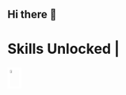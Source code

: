 ## Hi there 👋

<!--
**vanshr21/vanshr21** is a ✨ _special_ ✨ repository because its `README.md` (this file) appears on your GitHub profile.

Here are some ideas to get you started:

- 🔭 I’m currently working on ...
- 🌱 I’m currently learning ...
- 👯 I’m looking to collaborate on ...
- 🤔 I’m looking for help with ...
- 💬 Ask me about ...
- 📫 How to reach me: ...
- 😄 Pronouns: ...
- ⚡ Fun fact: ...
-->
<footer>
    <h1>Skills Unlocked | </h1>
    <ul style = "list-style: none; padding: 0; margin: 0; display:flex;">
        <li><img src = "https://logos-world.net/wp-content/uploads/2022/07/Java-Logo.png" alt = "java-logo" width = 20% height = 20% padding = "2" style = "border: 5px solid white;"/></li>
    </ul>
    
        
    
</footer>
